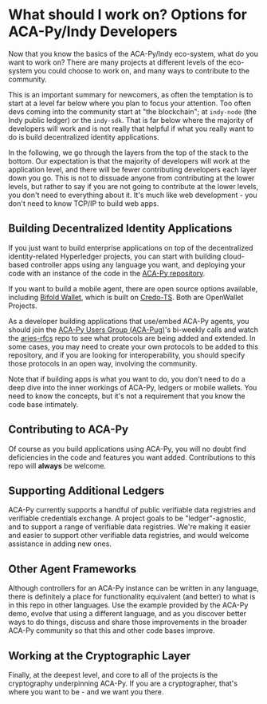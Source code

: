 # What should I work on? Options for ACA-Py/Indy Developers

Now that you know the basics of the ACA-Py/Indy eco-system, what do you want to work on? There are many projects at different levels of the eco-system you could choose to work on, and many ways to contribute to the community.

This is an important summary for newcomers, as often the temptation is to start at a level far below where you plan to focus your attention. Too often devs coming into the community start at "the blockchain"; at `indy-node` (the Indy public ledger) or the `indy-sdk`. That is far below where the majority of developers will work and is not really that helpful if what you really want to do is build decentralized identity applications.

In the following, we go through the layers from the top of the stack to the bottom. Our expectation is that the majority of developers will work at the application level, and there will be fewer contributing developers each layer down you go. This is not to dissuade anyone from contributing at the lower levels, but rather to say if you are not going to contribute at the lower levels, you don't need to everything about it. It's much like web development - you don't need to know TCP/IP to build web apps.

## Building Decentralized Identity Applications

If you just want to build enterprise applications on top of the decentralized identity-related Hyperledger projects, you can start with building cloud-based controller apps using any language you want, and deploying your code with an instance of the code in the [ACA-Py repository](https://github.com/openwallet-foundation/acapy).

If you want to build a mobile agent, there are open source options available, including [Bifold Wallet](https://github.com/openwallet-foundation/bifold-wallet), which is built on [Credo-TS](https://github.com/openwallet-foundation/credo-ts). Both are OpenWallet Projects.

As a developer building applications that use/embed ACA-Py agents, you should join the [ACA-Py Users Group (ACA-Pug)](https://lf-openwallet-foundation.atlassian.net/wiki/spaces/ACAPy/pages/36831233/ACA-PUG)'s bi-weekly calls and watch the [aries-rfcs](https://github.com/decentralized-identity/aries-rfcs) repo to see what protocols are being added and extended. In some cases, you may need to create your own protocols to be added to this repository, and if you are looking for interoperability, you should specify those protocols in an open way, involving the community.

Note that if building apps is what you want to do, you don't need to do a deep dive into the inner workings of ACA-Py, ledgers or mobile wallets. You need to know the concepts, but it's not a requirement that you know the code base intimately.

## Contributing to ACA-Py

Of course as you build applications using ACA-Py, you will no doubt find deficiencies in the code and features you want added. Contributions to this repo will **always** be welcome.

## Supporting Additional Ledgers

ACA-Py currently supports a handful of public verifiable data registries and verifiable credentials exchange. A project goals to be "ledger"-agnostic, and to support a range of verifiable data registries. We're making it easier and easier to support other verifiable data registries, and would welcome assistance in adding new ones.

## Other Agent Frameworks

Although controllers for an ACA-Py instance can be written in any language, there is definitely a place for functionality equivalent (and better) to what is in this repo in other languages. Use the example provided by the ACA-Py demo, evolve that using a different language, and as you discover better ways to do things, discuss and share those improvements in the broader ACA-Py community so that this and other code bases improve.

## Working at the Cryptographic Layer

Finally, at the deepest level, and core to all of the projects is the cryptography underpinning ACA-Py. If you are a cryptographer, that's where you want to be - and we want you there.
